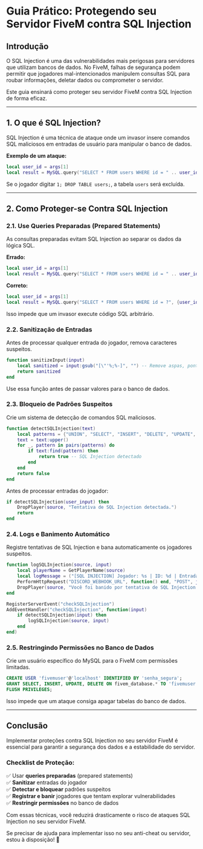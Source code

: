 # Guia Prático: Protegendo seu Servidor FiveM contra SQL Injection

## Introdução
O SQL Injection é uma das vulnerabilidades mais perigosas para servidores que utilizam bancos de dados. No FiveM, falhas de segurança podem permitir que jogadores mal-intencionados manipulem consultas SQL para roubar informações, deletar dados ou comprometer o servidor.

Este guia ensinará como proteger seu servidor FiveM contra SQL Injection de forma eficaz.

---

## 1. O que é SQL Injection?
SQL Injection é uma técnica de ataque onde um invasor insere comandos SQL maliciosos em entradas de usuário para manipular o banco de dados.

**Exemplo de um ataque:**

```lua
local user_id = args[1]
local result = MySQL.query("SELECT * FROM users WHERE id = " .. user_id)
```

Se o jogador digitar `1; DROP TABLE users;`, a tabela `users` será excluída.

---

## 2. Como Proteger-se Contra SQL Injection

### 2.1. Use Queries Preparadas (Prepared Statements)
As consultas preparadas evitam SQL Injection ao separar os dados da lógica SQL.

**Errado:**
```lua
local user_id = args[1]
local result = MySQL.query("SELECT * FROM users WHERE id = " .. user_id)
```

**Correto:**
```lua
local user_id = args[1]
local result = MySQL.query("SELECT * FROM users WHERE id = ?", {user_id})
```
Isso impede que um invasor execute código SQL arbitrário.

### 2.2. Sanitização de Entradas
Antes de processar qualquer entrada do jogador, remova caracteres suspeitos.

```lua
function sanitizeInput(input)
    local sanitized = input:gsub("[\"'%;%-]", "") -- Remove aspas, ponto e vírgula e traço
    return sanitized
end
```
Use essa função antes de passar valores para o banco de dados.

### 2.3. Bloqueio de Padrões Suspeitos
Crie um sistema de detecção de comandos SQL maliciosos.

```lua
function detectSQLInjection(text)
    local patterns = {"UNION", "SELECT", "INSERT", "DELETE", "UPDATE", "DROP", "ALTER", "--", "' OR '1'='1"}
    text = text:upper()
    for _, pattern in pairs(patterns) do
        if text:find(pattern) then
            return true -- SQL Injection detectado
        end
    end
    return false
end
```

Antes de processar entradas do jogador:

```lua
if detectSQLInjection(user_input) then
    DropPlayer(source, "Tentativa de SQL Injection detectada.")
    return
end
```

### 2.4. Logs e Banimento Automático
Registre tentativas de SQL Injection e bana automaticamente os jogadores suspeitos.

```lua
function logSQLInjection(source, input)
    local playerName = GetPlayerName(source)
    local logMessage = ("[SQL INJECTION] Jogador: %s | ID: %d | Entrada suspeita: %s"):format(playerName, source, input)
    PerformHttpRequest("DISCORD_WEBHOOK_URL", function() end, "POST", json.encode({content = logMessage}), { ["Content-Type"] = "application/json" })
    DropPlayer(source, "Você foi banido por tentativa de SQL Injection.")
end

RegisterServerEvent("checkSQLInjection")
AddEventHandler("checkSQLInjection", function(input)
    if detectSQLInjection(input) then
        logSQLInjection(source, input)
    end
end)
```

### 2.5. Restringindo Permissões no Banco de Dados
Crie um usuário específico do MySQL para o FiveM com permissões limitadas.

```sql
CREATE USER 'fivemuser'@'localhost' IDENTIFIED BY 'senha_segura';
GRANT SELECT, INSERT, UPDATE, DELETE ON fivem_database.* TO 'fivemuser'@'localhost';
FLUSH PRIVILEGES;
```
Isso impede que um ataque consiga apagar tabelas do banco de dados.

---

## Conclusão
Implementar proteções contra SQL Injection no seu servidor FiveM é essencial para garantir a segurança dos dados e a estabilidade do servidor.

### **Checklist de Proteção:**
✅ Usar **queries preparadas** (prepared statements)  
✅ **Sanitizar** entradas do jogador  
✅ **Detectar e bloquear** padrões suspeitos  
✅ **Registrar e banir** jogadores que tentam explorar vulnerabilidades  
✅ **Restringir permissões** no banco de dados  

Com essas técnicas, você reduzirá drasticamente o risco de ataques SQL Injection no seu servidor FiveM.

Se precisar de ajuda para implementar isso no seu anti-cheat ou servidor, estou à disposição! 🚀

